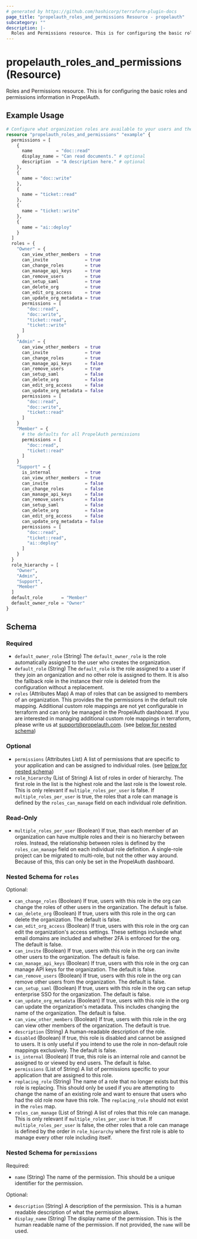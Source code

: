```yaml
---
# generated by https://github.com/hashicorp/terraform-plugin-docs
page_title: "propelauth_roles_and_permissions Resource - propelauth"
subcategory: ""
description: |-
  Roles and Permissions resource. This is for configuring the basic roles and permissions information in PropelAuth.
---
```


# propelauth_roles_and_permissions (Resource)

Roles and Permissions resource. This is for configuring the basic roles and permissions information in PropelAuth.

## Example Usage

```terraform
# Configure what organization roles are available to your users and the permissions associated with them.
resource "propelauth_roles_and_permissions" "example" {
  permissions = [
    {
      name         = "doc::read"
      display_name = "Can read documents." # optional
      description  = "A description here." # optional
    },
    {
      name = "doc::write"
    },
    {
      name = "ticket::read"
    },
    {
      name = "ticket::write"
    },
    {
      name = "ai::deploy"
    }
  ]
  roles = {
    "Owner" = {
      can_view_other_members  = true
      can_invite              = true
      can_change_roles        = true
      can_manage_api_keys     = true
      can_remove_users        = true
      can_setup_saml          = true
      can_delete_org          = true
      can_edit_org_access     = true
      can_update_org_metadata = true
      permissions = [
        "doc::read",
        "doc::write",
        "ticket::read",
        "ticket::write"
      ]
    }
    "Admin" = {
      can_view_other_members  = true
      can_invite              = true
      can_change_roles        = true
      can_manage_api_keys     = false
      can_remove_users        = true
      can_setup_saml          = false
      can_delete_org          = false
      can_edit_org_access     = false
      can_update_org_metadata = false
      permissions = [
        "doc::read",
        "doc::write",
        "ticket::read"
      ]
    }
    "Member" = {
      # the defaults for all PropelAuth permissions
      permissions = [
        "doc::read",
        "ticket::read"
      ]
    }
    "Support" = {
      is_internal             = true
      can_view_other_members  = true
      can_invite              = false
      can_change_roles        = false
      can_manage_api_keys     = false
      can_remove_users        = false
      can_setup_saml          = false
      can_delete_org          = false
      can_edit_org_access     = false
      can_update_org_metadata = false
      permissions = [
        "doc::read",
        "ticket::read",
        "ai::deploy"
      ]
    }
  }
  role_hierarchy = [
    "Owner",
    "Admin",
    "Support",
    "Member"
  ]
  default_role       = "Member"
  default_owner_role = "Owner"
}
```

<!-- schema generated by tfplugindocs -->
## Schema

### Required

- `default_owner_role` (String) The `default_owner_role` is the role automatically assigned to the user who creates the organization.
- `default_role` (String) The `default_role` is the role assigned to a user if they join an organization and no other role is assigned to them. It is also the fallback role in the instance their role is deleted from the configuration without a replacement.
- `roles` (Attributes Map) A map of roles that can be assigned to members of an organization. This provides the the permissions in the default role mapping. Additional custom role mappings are not yet configurable in terraform and can only be managed in the PropelAuth dashboard. If you are interested in managing additional custom role mappings in terraform, please write us at support@propelauth.com. (see [below for nested schema](#nestedatt--roles))

### Optional

- `permissions` (Attributes List) A list of permissions that are specific to your application and can be assigned to individual roles. (see [below for nested schema](#nestedatt--permissions))
- `role_hierarchy` (List of String) A list of roles in order of hierarchy. The first role in the list is the highest role and the last role is the lowest role. This is only relevant if `multiple_roles_per_user` is false. If `multiple_roles_per_user` is true, the roles that a role can manage is defined by the `roles_can_manage` field on each individual role definition.

### Read-Only

- `multiple_roles_per_user` (Boolean) If true, than each member of an organization can have multiple roles and their is no hierarchy between roles. Instead, the relationship between roles is defined by the `roles_can_manage` field on each individual role definition. A single-role project can be migrated to multi-role, but not the other way around. Because of this, this can only be set in the PropelAuth dashboard.

<a id="nestedatt--roles"></a>
### Nested Schema for `roles`

Optional:

- `can_change_roles` (Boolean) If true, users with this role in the org can change the roles of other users in the organization. The default is false.
- `can_delete_org` (Boolean) If true, users with this role in the org can delete the organization. The default is false.
- `can_edit_org_access` (Boolean) If true, users with this role in the org can edit the organization's access settings. These settings incluede what email domains are included and whether 2FA is enforced for the org. The default is false.
- `can_invite` (Boolean) If true, users with this role in the org can invite other users to the organization. The default is false.
- `can_manage_api_keys` (Boolean) If true, users with this role in the org can manage API keys for the organization. The default is false.
- `can_remove_users` (Boolean) If true, users with this role in the org can remove other users from the organization. The default is false.
- `can_setup_saml` (Boolean) If true, users with this role in the org can setup enterprise SSO for the organization. The default is false.
- `can_update_org_metadata` (Boolean) If true, users with this role in the org can update the organization's metadata. This includes changing the name of the organization. The default is false.
- `can_view_other_members` (Boolean) If true, users with this role in the org can view other members of the organization. The default is true.
- `description` (String) A human-readable description of the role.
- `disabled` (Boolean) If true, this role is disabled and cannot be assigned to users. It is only useful if you intend to use the role in non-default role mappings exclusively. The default is false.
- `is_internal` (Boolean) If true, this role is an internal role and cannot be assigned to or viewed by end users. The default is false.
- `permissions` (List of String) A list of permissions specific to your application that are assigned to this role.
- `replacing_role` (String) The name of a role that no longer exists but this role is replacing. This should only be used if you are attempting to change the name of an existing role and want to ensure that users who had the old role now have this role. The `replacing_role` should not exist in the `roles` map.
- `roles_can_manage` (List of String) A list of roles that this role can manage. This is only relevant if `multiple_roles_per_user` is true. If `multiple_roles_per_user` is false, the other roles that a role can manage is defined by the order in `role_hierarchy` where the first role is able to manage every other role including itself.


<a id="nestedatt--permissions"></a>
### Nested Schema for `permissions`

Required:

- `name` (String) The name of the permission. This should be a unique identifier for the permission.

Optional:

- `description` (String) A description of the permission. This is a human readable description of what the permission allows.
- `display_name` (String) The display name of the permission. This is the human readable name of the permission. If not provided, the `name` will be used.
